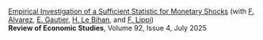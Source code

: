 [Empirical Investigation of a Sufficient Statistic for Monetary Shocks](/files/Restud2025.pdf) (with [F. Alvarez](https://alvarezfernando.com), [E. Gautier](https://sites.google.com/site/erwangautiereconomics/), [H. Le Bihan](https://www.banque-france.fr/en/herve-le-bihan), and [F. Lippi](https://sites.google.com/view/francesco-lippi/bio))   
**Review of Economic Studies**, Volume 92, Issue 4, July 2025
